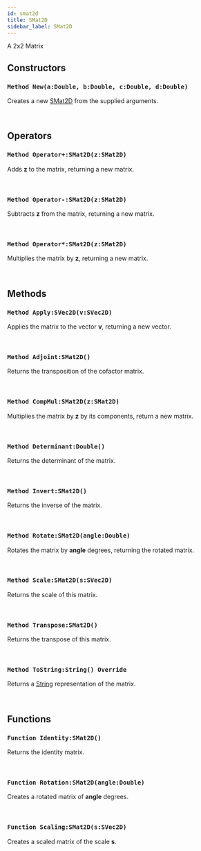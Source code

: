 ```yaml
---
id: smat2d
title: SMat2D
sidebar_label: SMat2D
---
```


A 2x2 Matrix


## Constructors

### `Method New(a:Double, b:Double, c:Double, d:Double)`

Creates a new [SMat2D](../../../brl/brl.matrix/smat2d) from the supplied arguments.

<br/>

## Operators

### `Method Operator+:SMat2D(z:SMat2D)`

Adds <b>z</b> to the matrix, returning a new matrix.

<br/>

### `Method Operator-:SMat2D(z:SMat2D)`

Subtracts <b>z</b> from the matrix, returning a new matrix.

<br/>

### `Method Operator*:SMat2D(z:SMat2D)`

Multiplies the matrix by <b>z</b>, returning a new matrix.

<br/>

## Methods

### `Method Apply:SVec2D(v:SVec2D)`

Applies the matrix to the vector <b>v</b>, returning a new vector.

<br/>

### `Method Adjoint:SMat2D()`

Returns the transposition of the cofactor matrix.

<br/>

### `Method CompMul:SMat2D(z:SMat2D)`

Multiplies the matrix by <b>z</b> by its components, return a new matrix.

<br/>

### `Method Determinant:Double()`

Returns the determinant of the matrix.

<br/>

### `Method Invert:SMat2D()`

Returns the inverse of the matrix.

<br/>

### `Method Rotate:SMat2D(angle:Double)`

Rotates the matrix by <b>angle</b> degrees, returning the rotated matrix.

<br/>

### `Method Scale:SMat2D(s:SVec2D)`

Returns the scale of this matrix.

<br/>

### `Method Transpose:SMat2D()`

Returns the transpose of this matrix.

<br/>

### `Method ToString:String() Override`

Returns a [String](../../../brl/brl.blitz/#string) representation of the matrix.

<br/>

## Functions

### `Function Identity:SMat2D()`

Returns the identity matrix.

<br/>

### `Function Rotation:SMat2D(angle:Double)`

Creates a rotated matrix of <b>angle</b> degrees.

<br/>

### `Function Scaling:SMat2D(s:SVec2D)`

Creates a scaled matrix of the scale <b>s</b>.

<br/>

